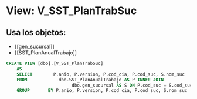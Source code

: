 # View: V_SST_PlanTrabSuc

## Usa los objetos:
- [[gen_sucursal]]
- [[SST_PlanAnualTrabajo]]

```sql
CREATE VIEW [dbo].[V_SST_PlanTrabSuc]
	AS
	SELECT        P.anio, P.version, P.cod_cia, P.cod_suc, S.nom_suc
	FROM            dbo.SST_PlanAnualTrabajo AS P INNER JOIN
                         dbo.gen_sucursal AS S ON P.cod_suc = S.cod_suc
	GROUP		BY P.anio, P.version, P.cod_cia, P.cod_suc, S.nom_suc

```
